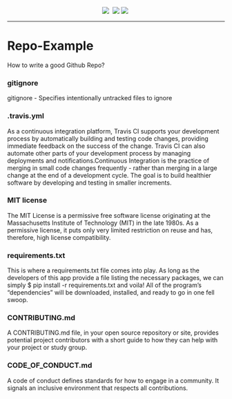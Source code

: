 
<p align="center">
<img src="https://img.shields.io/badge/language-python-orange.svg">&nbsp;
<a href="https://travis-ci.com/NCSU-S/Repo-Example"><img src="https://travis-ci.com/NCSU-S/Repo-Example.svg?branch=master" /></a>
<img src="https://img.shields.io/badge/license-MIT-green.svg">&nbsp;
</p> 

<hr />

# Repo-Example

How to write a good Github Repo? 

### gitignore

gitignore - Specifies intentionally untracked files to ignore

### .travis.yml

As a continuous integration platform, Travis CI supports your development process by automatically building and testing code changes, providing immediate feedback on the success of the change. Travis CI can also automate other parts of your development process by managing deployments and notifications.Continuous Integration is the practice of merging in small code changes frequently - rather than merging in a large change at the end of a development cycle. The goal is to build healthier software by developing and testing in smaller increments.

### MIT license

The MIT License is a permissive free software license originating at the Massachusetts Institute of Technology (MIT) in the late 1980s. As a permissive license, it puts only very limited restriction on reuse and has, therefore, high license compatibility.

### requirements.txt

This is where a requirements.txt file comes into play. As long as the developers of this app provide a file listing the necessary packages, we can simply $ pip install -r requirements.txt and voila! All of the program’s “dependencies” will be downloaded, installed, and ready to go in one fell swoop.

### CONTRIBUTING.md

A CONTRIBUTING.md file, in your open source repository or site, provides potential project contributors with a short guide to how they can help with your project or study group.

### CODE_OF_CONDUCT.md

A code of conduct defines standards for how to engage in a community. It signals an inclusive environment that respects all contributions.

